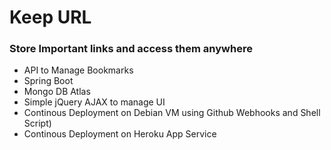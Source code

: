 # Keep URL
### Store Important links and access them anywhere
* API to Manage Bookmarks
* Spring Boot
* Mongo DB Atlas
* Simple jQuery AJAX to manage UI
* Continous Deployment on Debian VM using Github Webhooks and Shell Script)
* Continous Deployment on Heroku App Service
